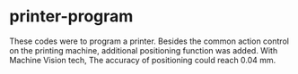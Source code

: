 # printer-program
These codes were  to program a printer. Besides the common action control on the printing machine, additional positioning function was added. With Machine Vision tech, The accuracy of positioning could reach 0.04 mm.
